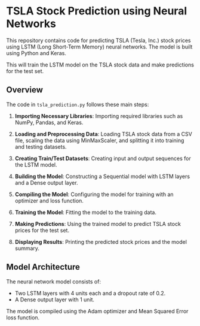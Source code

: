 # TSLA Stock Prediction using Neural Networks

This repository contains code for predicting TSLA (Tesla, Inc.) stock prices using LSTM (Long Short-Term Memory) neural networks. The model is built using Python and Keras.

This will train the LSTM model on the TSLA stock data and make predictions for the test set.

## Overview

The code in `tsla_prediction.py` follows these main steps:

1. **Importing Necessary Libraries**: Importing required libraries such as NumPy, Pandas, and Keras.

2. **Loading and Preprocessing Data**: Loading TSLA stock data from a CSV file, scaling the data using MinMaxScaler, and splitting it into training and testing datasets.

3. **Creating Train/Test Datasets**: Creating input and output sequences for the LSTM model.

4. **Building the Model**: Constructing a Sequential model with LSTM layers and a Dense output layer.

5. **Compiling the Model**: Configuring the model for training with an optimizer and loss function.

6. **Training the Model**: Fitting the model to the training data.

7. **Making Predictions**: Using the trained model to predict TSLA stock prices for the test set.

8. **Displaying Results**: Printing the predicted stock prices and the model summary.

## Model Architecture

The neural network model consists of:

- Two LSTM layers with 4 units each and a dropout rate of 0.2.
- A Dense output layer with 1 unit.

The model is compiled using the Adam optimizer and Mean Squared Error loss function.

